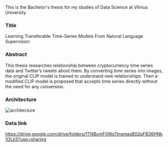 This is the Bachelor's thesis for my studies of Data Science at Vilnius University

### Title 
Learning Transferable Time-Series Models From Natural Language Supervision

### Abstract
This thesis researches relationship between cryptocurrency time series data and Twitter’s tweets about them. By converting time series into images, the original CLIP model is trained to understand new relationships. Then a modified CLIP model is proposed that accepts time series directly without the need for any conversion.

### Architecture
![architecture](https://github.com/MGaulia/CLIP-Timeseries/assets/39590298/6516f95e-becd-4114-9522-baaa99414121)

### Data link 
https://drive.google.com/drive/folders/1TNBxmF0Ws11ngmasB02pFB36HNk1OLkS?usp=sharing
